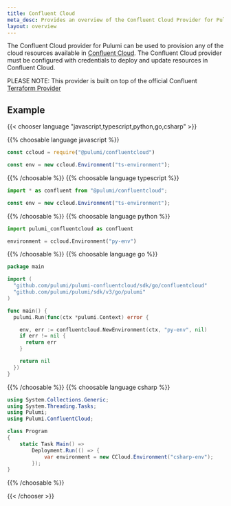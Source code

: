 ```yaml
---
title: Confluent Cloud
meta_desc: Provides an overview of the Confluent Cloud Provider for Pulumi.
layout: overview
---
```


The Confluent Cloud provider for Pulumi can be used to provision any of the cloud resources available in [Confluent Cloud](https://confluent.cloud/).
The Confluent Cloud provider must be configured with credentials to deploy and update resources in Confluent Cloud.

PLEASE NOTE: This provider is built on top of the official Confluent [Terraform Provider](https://github.com/confluentinc/terraform-provider-confluent)

## Example

{{< chooser language "javascript,typescript,python,go,csharp" >}}

{{% choosable language javascript %}}

```javascript
const ccloud = require("@pulumi/confluentcloud")

const env = new ccloud.Environment("ts-environment");
```

{{% /choosable %}}
{{% choosable language typescript %}}

```typescript
import * as confluent from "@pulumi/confluentcloud";

const env = new ccloud.Environment("ts-environment");
```

{{% /choosable %}}
{{% choosable language python %}}

```python
import pulumi_confluentcloud as confluent

environment = ccloud.Environment("py-env")
```

{{% /choosable %}}
{{% choosable language go %}}

```go
package main

import (
  "github.com/pulumi/pulumi-confluentcloud/sdk/go/confluentcloud"
  "github.com/pulumi/pulumi/sdk/v3/go/pulumi"
)

func main() {
  pulumi.Run(func(ctx *pulumi.Context) error {

    env, err := confluentcloud.NewEnvironment(ctx, "py-env", nil)
    if err != nil {
      return err
    }

    return nil
  })
}

```

{{% /choosable %}}
{{% choosable language csharp %}}

```csharp
using System.Collections.Generic;
using System.Threading.Tasks;
using Pulumi;
using Pulumi.ConfluentCloud;

class Program
{
    static Task Main() =>
        Deployment.Run(() => {
            var environment = new CCloud.Environment("csharp-env");
        });
}
```

{{% /choosable %}}

{{< /chooser >}}

